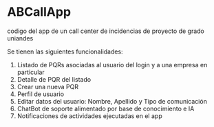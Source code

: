 # ABCallApp
codigo del app de un call center de incidencias de proyecto de grado uniandes

Se tienen las siguientes funcionalidades:
1. Listado de PQRs asociadas al usuario del login y a una empresa en particular
2. Detalle de PQR del listado
3. Crear una nueva PQR
4. Perfil de usuario
5. Editar datos del usuario: Nombre, Apellido y Tipo de comunicación
6. ChatBot de soporte alimentado por base de conocimiento e IA
7. Notificaciones de actividades ejecutadas en el app
   
